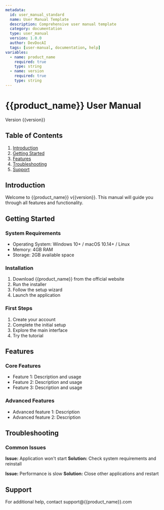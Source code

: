 ```yaml
---
metadata:
  id: user_manual_standard
  name: User Manual Template
  description: Comprehensive user manual template
  category: documentation
  type: user_manual
  version: 1.0.0
  author: DevDocAI
  tags: [user-manual, documentation, help]
variables:
  - name: product_name
    required: true
    type: string
  - name: version
    required: true
    type: string
---
```


# {{product_name}} User Manual

Version {{version}}

## Table of Contents
1. [Introduction](#introduction)
2. [Getting Started](#getting-started)
3. [Features](#features)
4. [Troubleshooting](#troubleshooting)
5. [Support](#support)

## Introduction
Welcome to {{product_name}} v{{version}}. This manual will guide you through all features and functionality.

## Getting Started

### System Requirements
- Operating System: Windows 10+ / macOS 10.14+ / Linux
- Memory: 4GB RAM
- Storage: 2GB available space

### Installation
1. Download {{product_name}} from the official website
2. Run the installer
3. Follow the setup wizard
4. Launch the application

### First Steps
1. Create your account
2. Complete the initial setup
3. Explore the main interface
4. Try the tutorial

## Features

### Core Features
- Feature 1: Description and usage
- Feature 2: Description and usage
- Feature 3: Description and usage

### Advanced Features
- Advanced feature 1: Description
- Advanced feature 2: Description

## Troubleshooting

### Common Issues
**Issue:** Application won't start
**Solution:** Check system requirements and reinstall

**Issue:** Performance is slow
**Solution:** Close other applications and restart

## Support
For additional help, contact support@{{product_name}}.com
